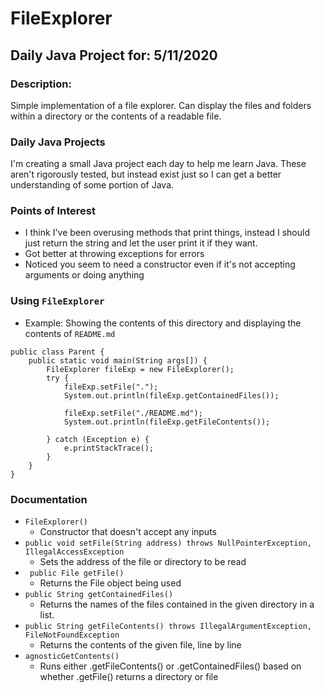 # FileExplorer
## Daily Java Project for: 5/11/2020

### Description:
Simple implementation of a file explorer. Can display the files and folders within a directory or the contents of a readable file.

### Daily Java Projects
I'm creating a small Java project each day to help me learn Java. These aren't rigorously tested, but instead exist just so I can get a better understanding of some portion of Java.

### Points of Interest

+ I think I've been overusing methods that print things, instead I should just return the string and let the user print it if they want.
+ Got better at throwing exceptions for errors
+ Noticed you seem to need a constructor even if it's not accepting arguments or doing anything 

### Using `FileExplorer`

+ Example: Showing the contents of this directory and displaying the contents of `README.md`

```
public class Parent {
    public static void main(String args[]) {
        FileExplorer fileExp = new FileExplorer();
        try {
            fileExp.setFile(".");
            System.out.println(fileExp.getContainedFiles());

            fileExp.setFile("./README.md");
            System.out.println(fileExp.getFileContents());

        } catch (Exception e) {
            e.printStackTrace();
        }
    }
}

```

### Documentation

+ `FileExplorer()`
    + Constructor that doesn't accept any inputs
+ `public void setFile(String address) throws NullPointerException, IllegalAccessException`
    + Sets the address of the file or directory to be read
+ ` public File getFile()`
    + Returns the File object being used
+ `public String getContainedFiles()`
    + Returns the names of the files contained in the given directory in a list.
+ `public String getFileContents() throws IllegalArgumentException, FileNotFoundException`
    + Returns the contents of the given file, line by line
+ `agnosticGetContents()`
    + Runs either .getFileContents() or .getContainedFiles() based on whether .getFile() returns a directory or file